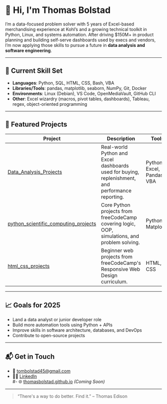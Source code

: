 # 👋 Hi, I'm Thomas Bolstad

I’m a data-focused problem solver with 5 years of Excel-based merchandising experience at Kohl’s and a growing technical toolkit in Python, Linux, and systems automation. After driving $150M+ in product planning and building self-serve dashboards used by execs and vendors, I’m now applying those skills to pursue a future in **data analysis and software engineering**.

---

## 🔧 Current Skill Set

- **Languages**: Python, SQL, HTML, CSS, Bash, VBA
- **Libraries/Tools**: pandas, matplotlib, seaborn, NumPy, Git, Docker
- **Environments**: Linux (Debian), VS Code, OpenMediaVault, GitHub CLI
- **Other**: Excel wizardry (macros, pivot tables, dashboards), Tableau, regex, object-oriented programming

---

## 🚀 Featured Projects

| Project | Description | Tools |
|--------|-------------|-------|
| [Data_Analysis_Projects](https://github.com/ThomasBolstad/Data_Analysis_Projects) | Real-world Python and Excel dashboards used for buying, replenishment, and performance reporting. | Python, Excel, Pandas, VBA |
| [python_scientific_computing_projects](https://github.com/ThomasBolstad/python_scientific_computing_projects) | Core Python projects from freeCodeCamp covering logic, OOP, simulations, and problem solving. | Python, Matplotlib |
| [html_css_projects](https://github.com/ThomasBolstad/html_css_projects) | Beginner web projects from freeCodeCamp's Responsive Web Design curriculum. | HTML, CSS |

---

## 📈 Goals for 2025

- Land a data analyst or junior developer role
- Build more automation tools using Python + APIs
- Improve skills in software architecture, databases, and DevOps
- Contribute to open-source projects

---

## 📬 Get in Touch

- 📧 tombolstad45@gmail.com  
- 🧑‍💻 [LinkedIn](https://www.linkedin.com/in/thomas-bolstad-647049139/)  
#- 🌐 [thomasbolstad.github.io](https://thomasbolstad.github.io) *(Coming Soon)*

---

> “There's a way to do better. Find it.” – Thomas Edison

